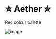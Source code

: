 # ✮ Aether ✮
Red colour palette

![image](https://github.com/user-attachments/assets/622f69ca-f3ff-46a2-8ad9-4a1ac592e2e4)

